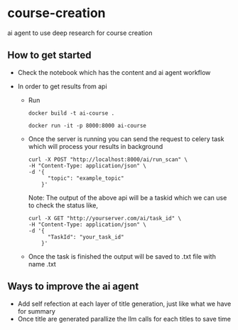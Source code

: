 # course-creation
ai agent to use deep research for course creation

## How to get started

- Check the notebook which has the content and ai agent workflow

- In order to get  results from api

  - Run
     ```
     docker build -t ai-course .
     ```

     ```
     docker run -it -p 8000:8000 ai-course
     ```


   - Once the server is running you can send the request to celery task which will process your results in background
     ```
     curl -X POST "http://localhost:8000/ai/run_scan" \
     -H "Content-Type: application/json" \
     -d '{
           "topic": "example_topic"
         }'

     ```
     Note: The output of the above api will be a taskid which we can use to check the status like,

     ```
     curl -X GET "http://yourserver.com/ai/task_id" \
     -H "Content-Type: application/json" \
     -d '{
           "TaskId": "your_task_id"
         }'

     ```
  - Once the task is finished the output will be saved to .txt file with name <your course topic>.txt

## Ways to improve the ai agent

- Add self refection at each layer of title generation, just like what we have for summary
- Once title are generated parallize the llm calls for each titles to save time
  
     

